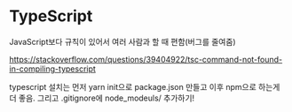 # TypeScript

JavaScript보다 규칙이 있어서 여러 사람과 할 때 편함(버그를 줄여줌)

https://stackoverflow.com/questions/39404922/tsc-command-not-found-in-compiling-typescript 

typescript 설치는 먼저 yarn init으로 package.json 만들고 이후 npm으로 하는게 더 좋음. 그리고 .gitignore에 node_modeuls/ 추가하기!